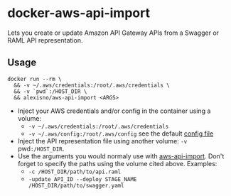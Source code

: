 # docker-aws-api-import

Lets you create or update Amazon API Gateway APIs from a Swagger or RAML API representation.

## Usage

    docker run --rm \
      && -v ~/.aws/credentials:/root/.aws/credentials \
      && -v `pwd`:/HOST_DIR \
      && alexisno/aws-api-import <ARGS>

* Inject your AWS credentials and/or config in the container using a volume:
  * `-v ~/.aws/credentials:/root/.aws/credentials`
  * `-v ~/.aws/config:/root/.aws/config` see the default [config file](./root/.aws/config)
* Inject the API representation file using another volume: `-v `pwd`:/HOST_DIR`.
* Use the arguments you would normaly use with [aws-api-import](https://github.com/awslabs/aws-apigateway-importer). Don't forget to specify the paths using the volume cited above. Examples:
  * `-c /HOST_DIR/path/to/api.raml`
  * `-update API_ID --deploy STAGE_NAME /HOST_DIR/path/to/swagger.yaml`
